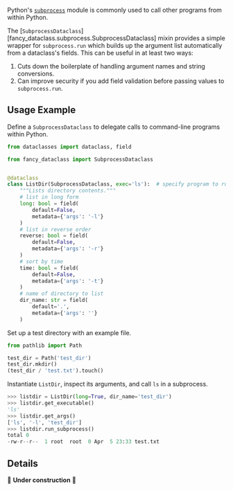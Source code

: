 <!-- markdownlint-disable MD052 -->

Python's [`subprocess`](https://docs.python.org/3/library/subprocess.html) module is commonly used to call other programs from within Python.

The [`SubprocessDataclass`][fancy_dataclass.subprocess.SubprocessDataclass] mixin provides a simple wrapper for `subprocess.run` which builds up the argument list automatically from a dataclass's fields. This can be useful in at least two ways:

1. Cuts down the boilerplate of handling argument names and string conversions.
2. Can improve security if you add field validation before passing values to `subprocess.run`.

## Usage Example

Define a `SubprocessDataclass` to delegate calls to command-line programs within Python.

```python
from dataclasses import dataclass, field

from fancy_dataclass import SubprocessDataclass


@dataclass
class ListDir(SubprocessDataclass, exec='ls'):  # specify program to run
    """Lists directory contents."""
    # list in long form
    long: bool = field(
        default=False,
        metadata={'args': '-l'}
    )
    # list in reverse order
    reverse: bool = field(
        default=False,
        metadata={'args': '-r'}
    )
    # sort by time
    time: bool = field(
        default=False,
        metadata={'args': '-t'}
    )
    # name of directory to list
    dir_name: str = field(
        default='.',
        metadata={'args': ''}
    )
```

Set up a test directory with an example file.

```python
from pathlib import Path

test_dir = Path('test_dir')
test_dir.mkdir()
(test_dir / 'test.txt').touch()
```

Instantiate `ListDir`, inspect its arguments, and call `ls` in a subprocess.

```python
>>> listdir = ListDir(long=True, dir_name='test_dir')
>>> listdir.get_executable()
'ls'
>>> listdir.get_args()
['ls', '-l', 'test_dir']
>>> listdir.run_subprocess()
total 0
-rw-r--r--  1 root  root  0 Apr  5 23:33 test.txt
```

## Details

🚧 **Under construction** 🚧

<!--
- Specify exactly one executable
- "Secure" example (rmdir?)
-->
